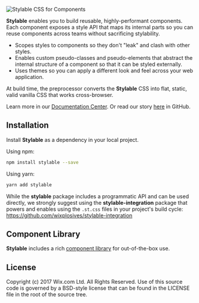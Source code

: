 
![Stylable CSS for Components](./branding/logo/PNG/96-logo-horizontal.png)

**Stylable** enables you to build reusable, highly-performant components. Each component exposes a style API that maps its internal parts so you can reuse components across teams without sacrificing stylability.

* Scopes styles to components so they don't "leak" and clash with other styles.
* Enables custom pseudo-classes and pseudo-elements that abstract the internal structure of a component so that it can be styled externally.
* Uses themes so you can apply a different look and feel across your web application.

At build time, the preprocessor converts the **Stylable** CSS into flat, static, valid vanilla CSS that works cross-browser.

Learn more in our [Documentation Center]().
Or read our story [here](../usefulInfo/overview.md) in GitHub.

<!-- ## Code Example -->

<!-- *Ido to add really cool code example* -->

## Installation

Install **Stylable** as a dependency in your local project.

Using npm:
```bash
npm install stylable --save
```
Using yarn:
```bash
yarn add stylable
```

While the **stylable** package includes a programmatic API and can be used directly, we strongly suggest using
the **stylable-integration** package that powers and enables using the `.st.css` files in your project's build cycle:
https://github.com/wixplosives/stylable-integration

## Component Library

**Stylable** includes a rich [component library](https://github.com/wix/stylable-components) for out-of-the-box use.

<!-- ## Contributing -->

<!-- Read our [contributing guidelines]() for details on our code of conduct, and the process for submitting pull requests. *Need guideline doc from Bruce* -->

## License

Copyright (c) 2017 Wix.com Ltd. All Rights Reserved. Use of this source code is governed by a BSD-style license that can be found in the LICENSE file in the root of the source tree.
